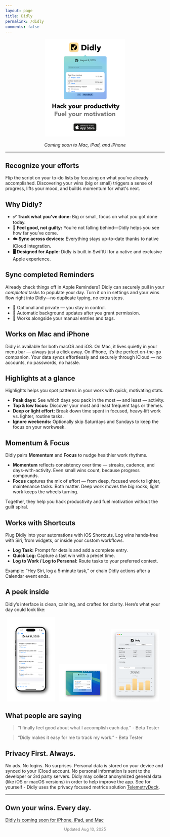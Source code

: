 ```yaml
---
layout: page
title: Didly
permalink: /didly
comments: false
---
```


<p align="center">
<a href="https://apps.apple.com/us/app/didly-hack-your-productivity/id6503087781">
  <img src="/assets/apps/didly/promo-trans.png" alt="Didly App Icon" style="max-width: 50%; height: auto; margin: 0 5px;" />
</a>
</p>
<p align="center"><em>Coming soon to Mac, iPad, and iPhone</em></p>

<hr/>

<section>
  <h2>Recognize your efforts</h2>
  <p>Flip the script on your to-do lists by focusing on what you’ve already accomplished. Discovering your wins (big or small) triggers a sense of progress, lifts your mood, and builds momentum for what's next.</p>
</section>

<section>
  <h2>Why Didly?</h2>
  <ul>
    <li><strong>✅ Track what you've done:</strong> Big or small, focus on what you got done today.</li>
    <li><strong>🎉 Feel good, not guilty:</strong> You’re not falling behind—Didly helps you see how far you’ve come.</li>
    <li><strong>☁️ Sync across devices:</strong> Everything stays up-to-date thanks to native iCloud integration.</li>
    <li><strong>🖥️ Designed for Apple:</strong> Didly is built in SwiftUI for a native and exclusive Apple experience.</li>
  </ul>
</section>

<section>
  <h2>Sync completed Reminders</h2>
  <p>Already check things off in Apple Reminders? Didly can securely pull in your <em>completed</em> tasks to populate your day. Turn it on in settings and your wins flow right into Didly—no duplicate typing, no extra steps.</p>
  <ul>
    <li>👋 Optional and private — you stay in control.</li>
    <li>🔄 Automatic background updates after you grant permission.</li>
    <li>🧩 Works alongside your manual entries and tags.</li>
  </ul>
</section>

<section>
  <h2>Works on Mac and iPhone</h2>
  <p>Didly is available for both macOS and iOS. On Mac, it lives quietly in your menu bar — always just a click away. On iPhone, it’s the perfect on-the-go companion. Your data syncs effortlessly and securely through iCloud — no accounts, no passwords, no hassle.</p>
</section>

<section>
  <h2>Highlights at a glance</h2>
  <p>Highlights helps you spot patterns in your work with quick, motivating stats.</p>
  <ul>
    <li><strong>Peak days:</strong> See which days you pack in the most — and least — activity.</li>
    <li><strong>Top & low focus:</strong> Discover your most and least frequent tags or themes.</li>
    <li><strong>Deep or light effort:</strong> Break down time spent in focused, heavy‑lift work vs. lighter, routine tasks.</li>
    <li><strong>Ignore weekends:</strong> Optionally skip Saturdays and Sundays to keep the focus on your workweek.</li>
  </ul>
</section>

<section>
  <h2>Momentum & Focus</h2>
  <p>Didly pairs <strong>Momentum</strong> and <strong>Focus</strong> to nudge healthier work rhythms.</p>
  <ul>
    <li><strong>Momentum</strong> reflects consistency over time — streaks, cadence, and days-with-activity. Even small wins count, because progress compounds.</li>
    <li><strong>Focus</strong> captures the mix of effort — from deep, focused work to lighter, maintenance tasks. Both matter. Deep work moves the big rocks; light work keeps the wheels turning.</li>
  </ul>
  <p>Together, they help you hack productivity and fuel motivation without the guilt spiral.</p>
</section>

<section>
  <h2>Works with Shortcuts</h2>
  <p>Plug Didly into your automations with iOS Shortcuts. Log wins hands‑free with Siri, from widgets, or inside your custom workflows.</p>
  <ul>
    <li><strong>Log Task:</strong> Prompt for details and add a complete entry.</li>
    <li><strong>Quick Log:</strong> Capture a fast win with a preset time.</li>
    <li><strong>Log to Work / Log to Personal:</strong> Route tasks to your preferred context.</li>
  </ul>
  <p>Example: “Hey Siri, log a 5‑minute task,” or chain Didly actions after a Calendar event ends.</p>
</section>

<section>
  <h2>A peek inside</h2>
  <p>Didly’s interface is clean, calming, and crafted for clarity. Here’s what your day could look like:</p>
<p align="center">
  <div>
    <img src="/assets/apps/didly/ios1.png" alt="Didly Today View Screenshot" style="max-width: 30%; height: auto; margin: 0 5px;" />
    <img src="/assets/apps/didly/macos1.png" alt="Didly Mac View Screenshot 1" style="max-width: 30%; height: auto; margin: 0 5px;" />
    <img src="/assets/apps/didly/macos2.png" alt="Didly Mac View Screenshot 2" style="max-width: 30%; height: auto; margin: 0 5px;" />
  </div>
</p>
</section>

<section>
  <h2>What people are saying</h2>
  <blockquote>
    “I finally feel good about what I accomplish each day.” - Beta Tester
  </blockquote>
  <blockquote>
    “Didly makes it easy for me to track my work.” - Beta Tester
  </blockquote>
</section>

<section>
  <h2>Privacy First. Always.</h2>
  <p>
   No ads. No logins. No surprises. Personal data is stored on your device and synced to your iCloud account. No personal information is sent to the developer or 3rd party servers. Didly may collect anonymized general data (like iOS or macOS versions) in order to help improve the app. See for yourself - Didly uses the privacy focused metrics solution <a href="https://telemetrydeck.com">TelemetryDeck</a>.
  </p>
</section>

<hr/>

<section>
  <h2>Own your wins. Every day.</h2>
  <p>
    <a href="https://apps.apple.com/us/app/didly-hack-your-productivity/id6503087781" class="cta-button">Didly is coming soon for iPhone, iPad, and Mac</a>
  </p>
</section>

<p align="center" style="color: gray; font-size: 0.9em;">
  Updated Aug 10, 2025
</p>